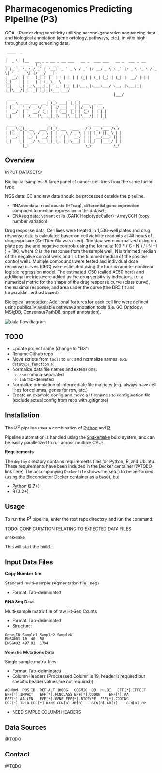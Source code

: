 Pharmacogenomics Predicting Pipeline (P3)
=========================================
GOAL:  Predict drug sensitivity utilizing second-generation sequencing data and biological annotation (gene ontology, pathways, etc.), in vitro high-throughput drug screening data.



```
 ____  _                                                                           _          
|  _ \| |__   __ _ _ __ _ __ ___   __ _  ___ ___   __ _  ___ _ __   ___  _ __ ___ (_) ___ ___ 
| |_) | '_ \ / _` | '__| '_ ` _ \ / _` |/ __/ _ \ / _` |/ _ \ '_ \ / _ \| '_ ` _ \| |/ __/ __|
|  __/| | | | (_| | |  | | | | | | (_| | (_| (_) | (_| |  __/ | | | (_) | | | | | | | (__\__ \
|_|   |_| |_|\__,_|_|  |_| |_| |_|\__,_|\___\___/ \__, |\___|_| |_|\___/|_| |_| |_|_|\___|___/
                                                  |___/                                       
 ____               _ _      _   _             
|  _ \ _ __ ___  __| (_) ___| |_(_) ___  _ __  
| |_) | '__/ _ \/ _` | |/ __| __| |/ _ \| '_ \ 
|  __/| | |  __/ (_| | | (__| |_| | (_) | | | |
|_|   |_|  \___|\__,_|_|\___|\__|_|\___/|_| |_|
                                               
 ____  _            _ _               ______ _______  
|  _ \(_)_ __   ___| (_)_ __   ___   / /  _ \___ /\ \ 
| |_) | | '_ \ / _ \ | | '_ \ / _ \ | || |_) ||_ \ | |
|  __/| | |_) |  __/ | | | | |  __/ | ||  __/___) || |
|_|   |_| .__/ \___|_|_|_| |_|\___| | ||_|  |____/ | |
        |_|                          \_\          /_/ 
```

Overview
--------

INPUT DATASETS:
 
Biological samples:
A large panel of cancer cell lines from the same tumor type.
 
NGS data:
QC and raw data should be processed outside the pipeline.
 - RNAseq data: read counts (HTseq), differential gene expression compared to median expression in the dataset;
- DNAseq data: variant calls (GATK HaplotypeCaller)
-ArrayCGH (copy number variation)
 
Drug response data:
Cell lines were treated in 1,536-well plates and drug response data is calculated based on cell viability readouts at 48 hours of drug exposure (CellTiter Glo was used). The data were normalized using on plate positive and negative controls using the formula:  100 * ( C - N ) / ( N - I ) + 100,  where C is the response from the sample well, N is trimmed median of the negative control wells and I is the trimmed median of the positive control wells. Multiple compounds were tested and individual dose response curves (DRC) were estimated using the four parameter nonlinear logistic regression model. The estimated IC50 (called AC50 here) and additional metrics were added as the drug sensitivity indicators, i.e. a numerical metric for the shape of the drug response curve (class curve), the maximal response, and area under the curve (the DRC fit and trapezoidal method based).
 
Biological annotation:
Additional features for each cell line were defined using publically available pathway annotation tools (i.e. GO Ontology, MSigDB, ConsensusPathDB, snpeff annotation).

![data flow diagram](https://raw.githubusercontent.com/DCGenomics/Pharmacogenomics_Prediction_Pipeline_P3/master/doc/architecture_20150804.png)

TODO
----

- Update project name (change to "D3")
- Rename Github repo
- Move scripts from `tools` to `src` and normalize names, e.g.
    `datatype_function.R`
- Normalize data file names and extensions:
    - `csv` comma-separated
    - `tab` tab-delimited
- Normalize orientation of intermediate file matrices (e.g. always have cell
    lines for columns, genes for row, etc.)
- Create an example config and move all filenames to configuration file
    (exclude actual config from repo with .gitignore)

Installation
------------

The M<sup>3</sup> pipeline uses a combination of
[Python](https://www.python.org/) and [R](https://www.r-project.org/).

Pipeline automation is handled using the
[Snakemake](https://bitbucket.org/johanneskoester/snakemake/wiki/Home) build
system, and can be easily parallelized to run across multiple CPUs.

**Requirements**

The `deploy` directory contains requirements files for Python, R, and Ubuntu. These requirements have been included in the Docker container (@TODO link here) The accompanying `Dockerfile` shows the setup to be performed (using the Bioconductor Docker container as a base), but
- Python (2.7+)
- R (3.2+)

Usage
-----

To run the P<sup>3</sup> pipeline, enter the root repo directory and run the
command:

TODO: CONFIGURATION RELATING TO EXPECTED DATA FILES

```sh
snakemake
```

This will start the build...

Input Data Files
----------------

**Copy Number file**

Standard multi-sample segmentation file (.seg)
- Format: Tab-deliminated

**RNA Seq Data**

Multi-sample matrix file of raw Ht-Seq Counts
- Format: Tab-deliminated
- Structure: 

```
Gene_ID	Sample1	Sample2	SampleN
ENSG001	10	40	58
ENSG002	497	91	1784
```

**Somatic Mutations Data**

Single sample matrix files
- Format: Tab-deliminated
- Column Headers (Proccessed Column is 19, header is required but specific header values are not required)) 
```
#CHROM	POS	ID	REF	ALT	1000G	COSMIC	DB	NHLBI	EFF[*].EFFECT	EFF[*].IMPACT	EFF[*].FUNCLASS	EFF[*].CODON	EFF[*].AA	EFF[*].AA_LEN	EFF[*].GENE	EFF[*].BIOTYPE	EFF[*].CODING	EFF[*].TRID	EFF[*].RANK	GEN[0].AD[0]	GEN[0].AD[1]	GEN[0].DP
```
- NEED SIMPLE COLUMN HEADERS


Data Sources
------------

@TODO

Contact
-------

@TODO


